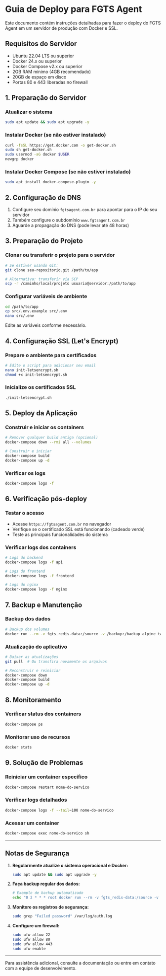 # Guia de Deploy para FGTS Agent

Este documento contém instruções detalhadas para fazer o deploy do FGTS Agent em um servidor de produção com Docker e SSL.

## Requisitos do Servidor

- Ubuntu 22.04 LTS ou superior
- Docker 24.x ou superior
- Docker Compose v2.x ou superior
- 2GB RAM mínimo (4GB recomendado)
- 20GB de espaço em disco
- Portas 80 e 443 liberadas no firewall

## 1. Preparação do Servidor

### Atualizar o sistema
```bash
sudo apt update && sudo apt upgrade -y
```

### Instalar Docker (se não estiver instalado)
```bash
curl -fsSL https://get.docker.com -o get-docker.sh
sudo sh get-docker.sh
sudo usermod -aG docker $USER
newgrp docker
```

### Instalar Docker Compose (se não estiver instalado)
```bash
sudo apt install docker-compose-plugin -y
```

## 2. Configuração de DNS

1. Configure seu domínio `fgtsagent.com.br` para apontar para o IP do seu servidor
2. Também configure o subdomínio `www.fgtsagent.com.br`
3. Aguarde a propagação do DNS (pode levar até 48 horas)

## 3. Preparação do Projeto

### Clonar ou transferir o projeto para o servidor
```bash
# Se estiver usando Git:
git clone seu-repositorio.git /path/to/app

# Alternativa: transferir via SCP
scp -r /caminho/local/projeto usuario@servidor:/path/to/app
```

### Configurar variáveis de ambiente
```bash
cd /path/to/app
cp src/.env.example src/.env
nano src/.env
```

Edite as variáveis conforme necessário.

## 4. Configuração SSL (Let's Encrypt)

### Prepare o ambiente para certificados
```bash
# Edite o script para adicionar seu email
nano init-letsencrypt.sh
chmod +x init-letsencrypt.sh
```

### Inicialize os certificados SSL
```bash
./init-letsencrypt.sh
```

## 5. Deploy da Aplicação

### Construir e iniciar os containers
```bash
# Remover qualquer build antiga (opcional)
docker-compose down --rmi all --volumes

# Construir e iniciar
docker-compose build
docker-compose up -d
```

### Verificar os logs
```bash
docker-compose logs -f
```

## 6. Verificação pós-deploy

### Testar o acesso
- Acesse `https://fgtsagent.com.br` no navegador
- Verifique se o certificado SSL está funcionando (cadeado verde)
- Teste as principais funcionalidades do sistema

### Verificar logs dos containers
```bash
# Logs do backend
docker-compose logs -f api

# Logs do frontend
docker-compose logs -f frontend

# Logs do nginx
docker-compose logs -f nginx
```

## 7. Backup e Manutenção

### Backup dos dados
```bash
# Backup dos volumes
docker run --rm -v fgts_redis-data:/source -v /backup:/backup alpine tar -czf /backup/redis-data-$(date +%Y%m%d).tar.gz -C /source .
```

### Atualização do aplicativo
```bash
# Baixar as atualizações
git pull  # Ou transfira novamente os arquivos

# Reconstruir e reiniciar
docker-compose down
docker-compose build
docker-compose up -d
```

## 8. Monitoramento

### Verificar status dos containers
```bash
docker-compose ps
```

### Monitorar uso de recursos
```bash
docker stats
```

## 9. Solução de Problemas

### Reiniciar um container específico
```bash
docker-compose restart nome-do-servico
```

### Verificar logs detalhados
```bash
docker-compose logs -f --tail=100 nome-do-servico
```

### Acessar um container
```bash
docker-compose exec nome-do-servico sh
```

---

## Notas de Segurança

1. **Regularmente atualize o sistema operacional e Docker:**
   ```bash
   sudo apt update && sudo apt upgrade -y
   ```

2. **Faça backup regular dos dados:**
   ```bash
   # Exemplo de backup automatizado
   echo "0 2 * * * root docker run --rm -v fgts_redis-data:/source -v /backup:/backup alpine tar -czf /backup/redis-\$(date +\%Y\%m\%d).tar.gz -C /source ." | sudo tee -a /etc/crontab
   ```

3. **Monitore os registros de segurança:**
   ```bash
   sudo grep "Failed password" /var/log/auth.log
   ```

4. **Configure um firewall:**
   ```bash
   sudo ufw allow 22
   sudo ufw allow 80
   sudo ufw allow 443
   sudo ufw enable
   ```

---

Para assistência adicional, consulte a documentação ou entre em contato com a equipe de desenvolvimento. 